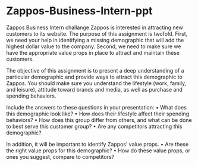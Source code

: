 # Zappos-Business-Intern-ppt
Zappos Business Intern challange
Zappos is interested in attracting new customers to its website. The
 purpose of this assignment is twofold. First, we need your help in
 identifying a missing demographic that will add the highest dollar value to
 the company. Second, we need to make sure we have the appropriate value
 props in place to attract and maintain these customers.

 The objective of this assignment is to present a deep understanding of a
 particular demographic and provide ways to attract this demographic to
 Zappos. You should make sure you understand the lifestyle (work, family,
 and leisure), attitude toward brands and media, as well as purchase and
 spending behaviors.

 Include the answers to these questions in your presentation:
 • What does this demographic look like?
 • How does their lifestyle affect their spending behaviors?
 • How does this group differ from others, and what can be done to best
 serve this customer group?
 • Are any competitors attracting this demographic?

 In addition, it will be important to identify Zappos’ value props.
 • Are these the right value props for this demographic?
 • How do these value props, or ones you suggest, compare to competitors? 
